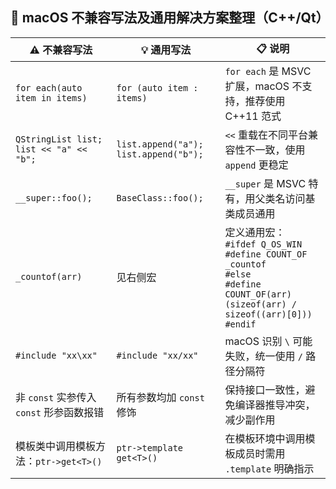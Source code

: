 
## 🍏 macOS 不兼容写法及通用解决方案整理（C++/Qt）

| ⚠️ 不兼容写法 | 💡 通用写法 | 📋 说明 |
|---------------|-------------|---------|
| `for each(auto item in items)` | `for (auto item : items)` | `for each` 是 MSVC 扩展，macOS 不支持，推荐使用 C++11 范式 |
| `QStringList list; list << "a" << "b";` | `list.append("a"); list.append("b");` | `<<` 重载在不同平台兼容性不一致，使用 `append` 更稳定 |
| `__super::foo();` | `BaseClass::foo();` | `__super` 是 MSVC 特有，用父类名访问基类成员通用 |
| `_countof(arr)` | 见右侧宏 | 定义通用宏：<br>`#ifdef Q_OS_WIN`<br>`#define COUNT_OF _countof`<br>`#else`<br>`#define COUNT_OF(arr) (sizeof(arr) / sizeof((arr)[0]))`<br>`#endif` |
| `#include "xx\xx"` | `#include "xx/xx"` | macOS 识别 `\` 可能失败，统一使用 `/` 路径分隔符 |
| 非 `const` 实参传入 `const` 形参函数报错 | 所有参数均加 `const` 修饰 | 保持接口一致性，避免编译器推导冲突，减少副作用 |
| 模板类中调用模板方法：`ptr->get<T>()` | `ptr->template get<T>()` | 在模板环境中调用模板成员时需用 `.template` 明确指示 |
